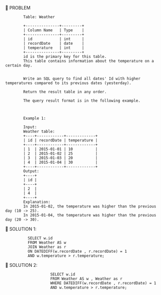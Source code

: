 

:round_pushpin: PROBLEM

            Table: Weather

            +---------------+---------+
            | Column Name   | Type    |
            +---------------+---------+
            | id            | int     |
            | recordDate    | date    |
            | temperature   | int     |
            +---------------+---------+
            id is the primary key for this table.
            This table contains information about the temperature on a certain day.


            Write an SQL query to find all dates' Id with higher temperatures compared to its previous dates (yesterday).

            Return the result table in any order.

            The query result format is in the following example.



            Example 1:

            Input: 
            Weather table:
            +----+------------+-------------+
            | id | recordDate | temperature |
            +----+------------+-------------+
            | 1  | 2015-01-01 | 10          |
            | 2  | 2015-01-02 | 25          |
            | 3  | 2015-01-03 | 20          |
            | 4  | 2015-01-04 | 30          |
            +----+------------+-------------+
            Output: 
            +----+
            | id |
            +----+
            | 2  |
            | 4  |
            +----+
            Explanation: 
            In 2015-01-02, the temperature was higher than the previous day (10 -> 25).
            In 2015-01-04, the temperature was higher than the previous day (20 -> 30).



:round_pushpin: SOLUTION 1:


              SELECT w.id 
              FROM Weather AS w
              JOIN Weather as r 
              ON DATEDIFF(w.recordDate , r.recordDate) = 1
              AND w.temperature > r.temperature;


:round_pushpin: SOLUTION 2:

                        SELECT w.id 
                        FROM Weather AS w , Weather as r 
                        WHERE DATEDIFF(w.recordDate , r.recordDate) = 1
                        AND w.temperature > r.temperature;



